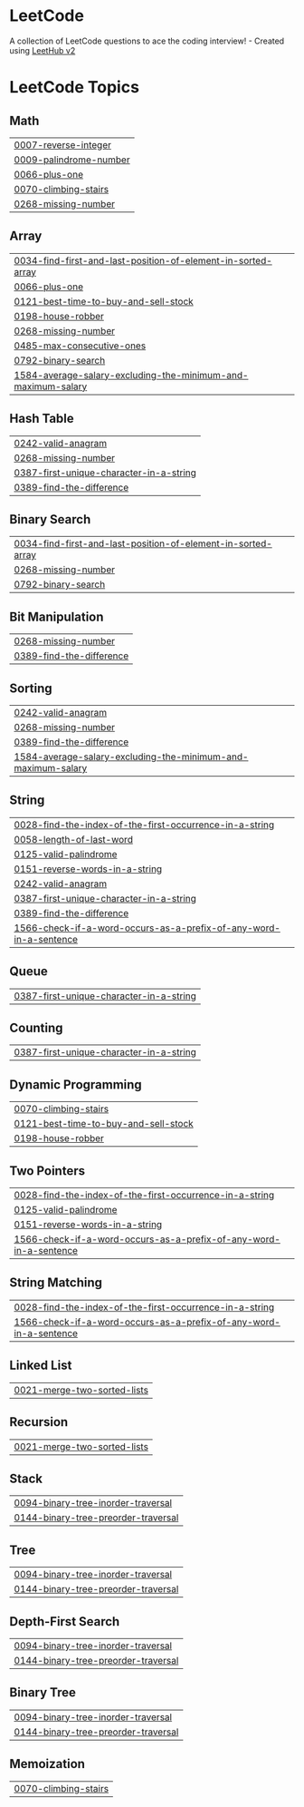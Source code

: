 # LeetCode
A collection of LeetCode questions to ace the coding interview! - Created using [LeetHub v2](https://github.com/arunbhardwaj/LeetHub-2.0)

<!---LeetCode Topics Start-->
# LeetCode Topics
## Math
|  |
| ------- |
| [0007-reverse-integer](https://github.com/harshkumarsingh001/LeetCode/tree/master/0007-reverse-integer) |
| [0009-palindrome-number](https://github.com/harshkumarsingh001/LeetCode/tree/master/0009-palindrome-number) |
| [0066-plus-one](https://github.com/harshkumarsingh001/LeetCode/tree/master/0066-plus-one) |
| [0070-climbing-stairs](https://github.com/harshkumarsingh001/LeetCode/tree/master/0070-climbing-stairs) |
| [0268-missing-number](https://github.com/harshkumarsingh001/LeetCode/tree/master/0268-missing-number) |
## Array
|  |
| ------- |
| [0034-find-first-and-last-position-of-element-in-sorted-array](https://github.com/harshkumarsingh001/LeetCode/tree/master/0034-find-first-and-last-position-of-element-in-sorted-array) |
| [0066-plus-one](https://github.com/harshkumarsingh001/LeetCode/tree/master/0066-plus-one) |
| [0121-best-time-to-buy-and-sell-stock](https://github.com/harshkumarsingh001/LeetCode/tree/master/0121-best-time-to-buy-and-sell-stock) |
| [0198-house-robber](https://github.com/harshkumarsingh001/LeetCode/tree/master/0198-house-robber) |
| [0268-missing-number](https://github.com/harshkumarsingh001/LeetCode/tree/master/0268-missing-number) |
| [0485-max-consecutive-ones](https://github.com/harshkumarsingh001/LeetCode/tree/master/0485-max-consecutive-ones) |
| [0792-binary-search](https://github.com/harshkumarsingh001/LeetCode/tree/master/0792-binary-search) |
| [1584-average-salary-excluding-the-minimum-and-maximum-salary](https://github.com/harshkumarsingh001/LeetCode/tree/master/1584-average-salary-excluding-the-minimum-and-maximum-salary) |
## Hash Table
|  |
| ------- |
| [0242-valid-anagram](https://github.com/harshkumarsingh001/LeetCode/tree/master/0242-valid-anagram) |
| [0268-missing-number](https://github.com/harshkumarsingh001/LeetCode/tree/master/0268-missing-number) |
| [0387-first-unique-character-in-a-string](https://github.com/harshkumarsingh001/LeetCode/tree/master/0387-first-unique-character-in-a-string) |
| [0389-find-the-difference](https://github.com/harshkumarsingh001/LeetCode/tree/master/0389-find-the-difference) |
## Binary Search
|  |
| ------- |
| [0034-find-first-and-last-position-of-element-in-sorted-array](https://github.com/harshkumarsingh001/LeetCode/tree/master/0034-find-first-and-last-position-of-element-in-sorted-array) |
| [0268-missing-number](https://github.com/harshkumarsingh001/LeetCode/tree/master/0268-missing-number) |
| [0792-binary-search](https://github.com/harshkumarsingh001/LeetCode/tree/master/0792-binary-search) |
## Bit Manipulation
|  |
| ------- |
| [0268-missing-number](https://github.com/harshkumarsingh001/LeetCode/tree/master/0268-missing-number) |
| [0389-find-the-difference](https://github.com/harshkumarsingh001/LeetCode/tree/master/0389-find-the-difference) |
## Sorting
|  |
| ------- |
| [0242-valid-anagram](https://github.com/harshkumarsingh001/LeetCode/tree/master/0242-valid-anagram) |
| [0268-missing-number](https://github.com/harshkumarsingh001/LeetCode/tree/master/0268-missing-number) |
| [0389-find-the-difference](https://github.com/harshkumarsingh001/LeetCode/tree/master/0389-find-the-difference) |
| [1584-average-salary-excluding-the-minimum-and-maximum-salary](https://github.com/harshkumarsingh001/LeetCode/tree/master/1584-average-salary-excluding-the-minimum-and-maximum-salary) |
## String
|  |
| ------- |
| [0028-find-the-index-of-the-first-occurrence-in-a-string](https://github.com/harshkumarsingh001/LeetCode/tree/master/0028-find-the-index-of-the-first-occurrence-in-a-string) |
| [0058-length-of-last-word](https://github.com/harshkumarsingh001/LeetCode/tree/master/0058-length-of-last-word) |
| [0125-valid-palindrome](https://github.com/harshkumarsingh001/LeetCode/tree/master/0125-valid-palindrome) |
| [0151-reverse-words-in-a-string](https://github.com/harshkumarsingh001/LeetCode/tree/master/0151-reverse-words-in-a-string) |
| [0242-valid-anagram](https://github.com/harshkumarsingh001/LeetCode/tree/master/0242-valid-anagram) |
| [0387-first-unique-character-in-a-string](https://github.com/harshkumarsingh001/LeetCode/tree/master/0387-first-unique-character-in-a-string) |
| [0389-find-the-difference](https://github.com/harshkumarsingh001/LeetCode/tree/master/0389-find-the-difference) |
| [1566-check-if-a-word-occurs-as-a-prefix-of-any-word-in-a-sentence](https://github.com/harshkumarsingh001/LeetCode/tree/master/1566-check-if-a-word-occurs-as-a-prefix-of-any-word-in-a-sentence) |
## Queue
|  |
| ------- |
| [0387-first-unique-character-in-a-string](https://github.com/harshkumarsingh001/LeetCode/tree/master/0387-first-unique-character-in-a-string) |
## Counting
|  |
| ------- |
| [0387-first-unique-character-in-a-string](https://github.com/harshkumarsingh001/LeetCode/tree/master/0387-first-unique-character-in-a-string) |
## Dynamic Programming
|  |
| ------- |
| [0070-climbing-stairs](https://github.com/harshkumarsingh001/LeetCode/tree/master/0070-climbing-stairs) |
| [0121-best-time-to-buy-and-sell-stock](https://github.com/harshkumarsingh001/LeetCode/tree/master/0121-best-time-to-buy-and-sell-stock) |
| [0198-house-robber](https://github.com/harshkumarsingh001/LeetCode/tree/master/0198-house-robber) |
## Two Pointers
|  |
| ------- |
| [0028-find-the-index-of-the-first-occurrence-in-a-string](https://github.com/harshkumarsingh001/LeetCode/tree/master/0028-find-the-index-of-the-first-occurrence-in-a-string) |
| [0125-valid-palindrome](https://github.com/harshkumarsingh001/LeetCode/tree/master/0125-valid-palindrome) |
| [0151-reverse-words-in-a-string](https://github.com/harshkumarsingh001/LeetCode/tree/master/0151-reverse-words-in-a-string) |
| [1566-check-if-a-word-occurs-as-a-prefix-of-any-word-in-a-sentence](https://github.com/harshkumarsingh001/LeetCode/tree/master/1566-check-if-a-word-occurs-as-a-prefix-of-any-word-in-a-sentence) |
## String Matching
|  |
| ------- |
| [0028-find-the-index-of-the-first-occurrence-in-a-string](https://github.com/harshkumarsingh001/LeetCode/tree/master/0028-find-the-index-of-the-first-occurrence-in-a-string) |
| [1566-check-if-a-word-occurs-as-a-prefix-of-any-word-in-a-sentence](https://github.com/harshkumarsingh001/LeetCode/tree/master/1566-check-if-a-word-occurs-as-a-prefix-of-any-word-in-a-sentence) |
## Linked List
|  |
| ------- |
| [0021-merge-two-sorted-lists](https://github.com/harshkumarsingh001/LeetCode/tree/master/0021-merge-two-sorted-lists) |
## Recursion
|  |
| ------- |
| [0021-merge-two-sorted-lists](https://github.com/harshkumarsingh001/LeetCode/tree/master/0021-merge-two-sorted-lists) |
## Stack
|  |
| ------- |
| [0094-binary-tree-inorder-traversal](https://github.com/harshkumarsingh001/LeetCode/tree/master/0094-binary-tree-inorder-traversal) |
| [0144-binary-tree-preorder-traversal](https://github.com/harshkumarsingh001/LeetCode/tree/master/0144-binary-tree-preorder-traversal) |
## Tree
|  |
| ------- |
| [0094-binary-tree-inorder-traversal](https://github.com/harshkumarsingh001/LeetCode/tree/master/0094-binary-tree-inorder-traversal) |
| [0144-binary-tree-preorder-traversal](https://github.com/harshkumarsingh001/LeetCode/tree/master/0144-binary-tree-preorder-traversal) |
## Depth-First Search
|  |
| ------- |
| [0094-binary-tree-inorder-traversal](https://github.com/harshkumarsingh001/LeetCode/tree/master/0094-binary-tree-inorder-traversal) |
| [0144-binary-tree-preorder-traversal](https://github.com/harshkumarsingh001/LeetCode/tree/master/0144-binary-tree-preorder-traversal) |
## Binary Tree
|  |
| ------- |
| [0094-binary-tree-inorder-traversal](https://github.com/harshkumarsingh001/LeetCode/tree/master/0094-binary-tree-inorder-traversal) |
| [0144-binary-tree-preorder-traversal](https://github.com/harshkumarsingh001/LeetCode/tree/master/0144-binary-tree-preorder-traversal) |
## Memoization
|  |
| ------- |
| [0070-climbing-stairs](https://github.com/harshkumarsingh001/LeetCode/tree/master/0070-climbing-stairs) |
<!---LeetCode Topics End-->